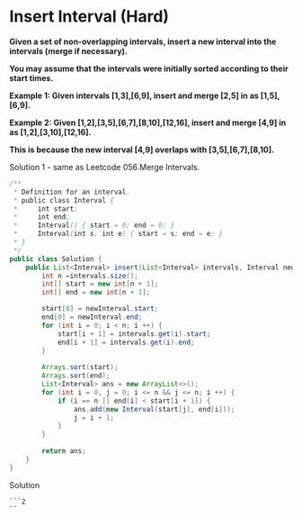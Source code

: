 # Insert Interval (Hard)

**Given a set of non-overlapping intervals, insert a new interval into the intervals (merge if necessary).**

**You may assume that the intervals were initially sorted according to their start times.**

**Example 1:
Given intervals [1,3],[6,9], insert and merge [2,5] in as [1,5],[6,9].**

**Example 2:
Given [1,2],[3,5],[6,7],[8,10],[12,16], insert and merge [4,9] in as [1,2],[3,10],[12,16].**

**This is because the new interval [4,9] overlaps with [3,5],[6,7],[8,10].**

Solution 1 - same as Leetcode 056.Merge Intervals.

```java
/**
 * Definition for an interval.
 * public class Interval {
 *     int start;
 *     int end;
 *     Interval() { start = 0; end = 0; }
 *     Interval(int s, int e) { start = s; end = e; }
 * }
 */
public class Solution {
    public List<Interval> insert(List<Interval> intervals, Interval newInterval) {
        int n =intervals.size();
        int[] start = new int[n + 1];
        int[] end = new int[n + 1];

        start[0] = newInterval.start;
        end[0] = newInterval.end;
        for (int i = 0; i < n; i ++) {
            start[i + 1] = intervals.get(i).start;
            end[i + 1] = intervals.get(i).end;
        }
             
        Arrays.sort(start);
        Arrays.sort(end);
        List<Interval> ans = new ArrayList<>();  
        for (int i = 0, j = 0; i <= n && j <= n; i ++) {
            if (i == n || end[i] < start[i + 1]) {
                ans.add(new Interval(start[j], end[i]));
                j = i + 1;
            }
        }
        
        return ans;
    }
}
```

Solution
``` 
```2
``
